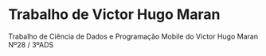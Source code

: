# Trabalho de Victor Hugo Maran

Trabalho de Ciência de Dados e Programação Mobile do Victor Hugo Maran Nº28 / 3ºADS


